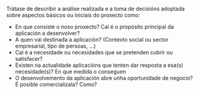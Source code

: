 Trátase de describir a análise realizada e a toma de decisións adoptada sobre aspectos básicos ou iniciais do proxecto como:
- En que consiste o noso proxecto? Cal é o propósito principal da aplicación a desenvolver?
- A quen vai destinada a aplicación? (Contexto social ou sector empresarial, tipo de persoas, ...)
- Cal é a necesidade ou necesidades que se pretenden cubrir ou satisfacer? 
- Existen na actualidade aplicacións que tenten dar resposta a esa(s) necesidade(s)? En que medida o conseguen
- O desenvolvemento da aplicación abre unha oportunidade de negocio? É posible comercializala? Como?
